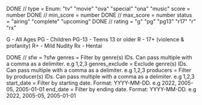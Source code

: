 DONE // type = Enum: "tv" "movie" "ova" "special" "ona" "music" 
score	= number
DONE // min_score = number
DONE // max_score	= number
status = "airing" "complete" "upcoming"
DONE // rating = "g" "pg" "pg13" "r17" "r" "rx"

G - All Ages
PG - Children
PG-13 - Teens 13 or older
R - 17+ (violence & profanity)
R+ - Mild Nudity
Rx - Hentai

DONE // sfw = ?sfw
genres = Filter by genre(s) IDs. Can pass multiple with a comma as a delimiter. e.g 1,2,3
genres_exclude = Exclude genre(s) IDs. Can pass multiple with a comma as a delimiter. e.g 1,2,3
producers = Filter by producer(s) IDs. Can pass multiple with a comma as a delimiter. e.g 1,2,3
start_date = Filter by starting date. Format: YYYY-MM-DD. e.g 2022, 2005-05, 2005-01-01
end_date = Filter by ending date. Format: YYYY-MM-DD. e.g 2022, 2005-05, 2005-01-01

